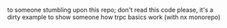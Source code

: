 to someone stumbling upon this repo; don't read this code please, it's a dirty example to show someone how trpc basics work (with nx monorepo)
